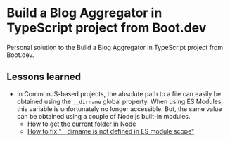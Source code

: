 # Build a Blog Aggregator in TypeScript project from Boot.dev

Personal solution to the Build a Blog Aggregator in TypeScript project from Boot.dev.

## Lessons learned

- In CommonJS-based projects, the absolute path to a file can easily be obtained using the `__dirname` global property. When using ES Modules, this variable is unfortunately no longer accessible. But, the same value can be obtained using a couple of Node.js built-in modules.
  - [How to get the current folder in Node](https://flaviocopes.com/node-get-current-folder/)
  - [How to fix "__dirname is not defined in ES module scope"](https://flaviocopes.com/fix-dirname-not-defined-es-module-scope/)
